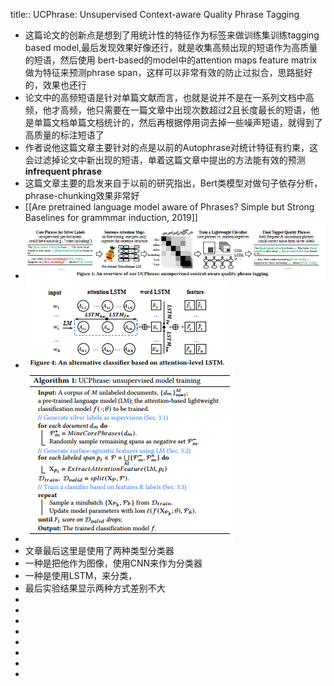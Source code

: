 title:: UCPhrase: Unsupervised Context-aware Quality Phrase Tagging

- 这篇论文的创新点是想到了用统计性的特征作为标签来做训练集训练tagging based model,最后发现效果好像还行，就是收集高频出现的短语作为高质量的短语，然后使用 bert-based的model中的attention maps feature matrix做为特征来预测phrase span，这样可以非常有效的防止过拟合，思路挺好的，效果也还行
- 论文中的高频短语是针对单篇文献而言，也就是说并不是在一系列文档中高频，他才高频，他只需要在一篇文章中出现次数超过2且长度最长的短语，他是单篇文档单篇文档统计的，然后再根据停用词去掉一些噪声短语，就得到了高质量的标注短语了
- 作者说他这篇文章主要针对的点是以前的Autophrase对统计特征有约束，这会过滤掉论文中新出现的短语，单着这篇文章中提出的方法能有效的预测**infrequent phrase**
- 这篇文章主要的启发来自于以前的研究指出，Bert类模型对做句子依存分析，phrase-chunking效果非常好
- [[Are pretrained language model aware of Phrases? Simple but Strong Baselines for grammmar induction, 2019]]
- ![image.png](../assets/image_1670640278124_0.png)
- ![image.png](../assets/image_1670640348083_0.png)
- ![image.png](../assets/image_1670640450930_0.png)
- 文章最后这里是使用了两种类型分类器
- 一种是把他作为图像，使用CNN来作为分类器
- 一种是使用LSTM，来分类，
- 最后实验结果显示两种方式差别不大
-
-
-
-
-
-
-
-